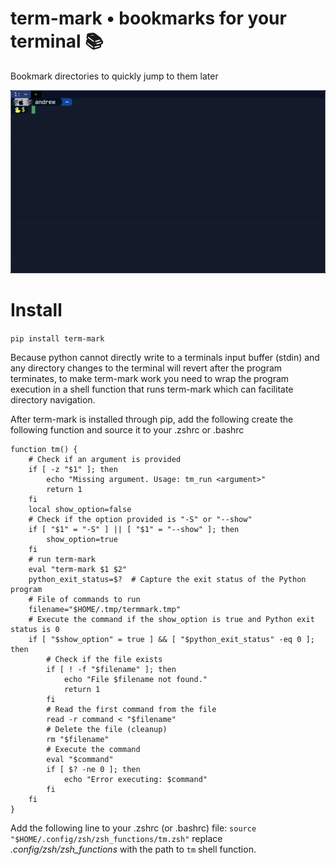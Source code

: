 # term-mark • bookmarks for your terminal 📚

Bookmark directories to quickly jump to them later

![Jump to path](https://github.com/exastone/term-mark/blob/dev/assets/demo-mark-long-path.gif)

# Install

`pip install term-mark`

Because python cannot directly write to a terminals input buffer (stdin) and any directory changes to the terminal will
revert after the
program terminates, to make term-mark work you need to wrap the program execution in a shell function that runs
term-mark which can facilitate directory navigation.

After term-mark is installed through pip, add the following create the following function and source it to your .zshrc
or
.bashrc

```shell
function tm() {
    # Check if an argument is provided
    if [ -z "$1" ]; then
        echo "Missing argument. Usage: tm_run <argument>"
        return 1
    fi
    local show_option=false
    # Check if the option provided is "-S" or "--show"
    if [ "$1" = "-S" ] || [ "$1" = "--show" ]; then
        show_option=true
    fi
    # run term-mark
    eval "term-mark $1 $2"
    python_exit_status=$?  # Capture the exit status of the Python program
    # File of commands to run
    filename="$HOME/.tmp/termmark.tmp"
    # Execute the command if the show_option is true and Python exit status is 0
    if [ "$show_option" = true ] && [ "$python_exit_status" -eq 0 ]; then
        # Check if the file exists
        if [ ! -f "$filename" ]; then
            echo "File $filename not found."
            return 1
        fi
        # Read the first command from the file
        read -r command < "$filename"
        # Delete the file (cleanup)
        rm "$filename"
        # Execute the command
        eval "$command"
        if [ $? -ne 0 ]; then
            echo "Error executing: $command"
        fi
    fi
}
```

Add the following line to your .zshrc (or .bashrc) file:
`source "$HOME/.config/zsh/zsh_functions/tm.zsh"`
replace *.config/zsh/zsh_functions* with the path to `tm` shell function.

